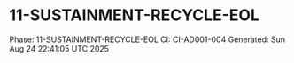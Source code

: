 # 11-SUSTAINMENT-RECYCLE-EOL
Phase: 11-SUSTAINMENT-RECYCLE-EOL
CI: CI-AD001-004
Generated: Sun Aug 24 22:41:05 UTC 2025
